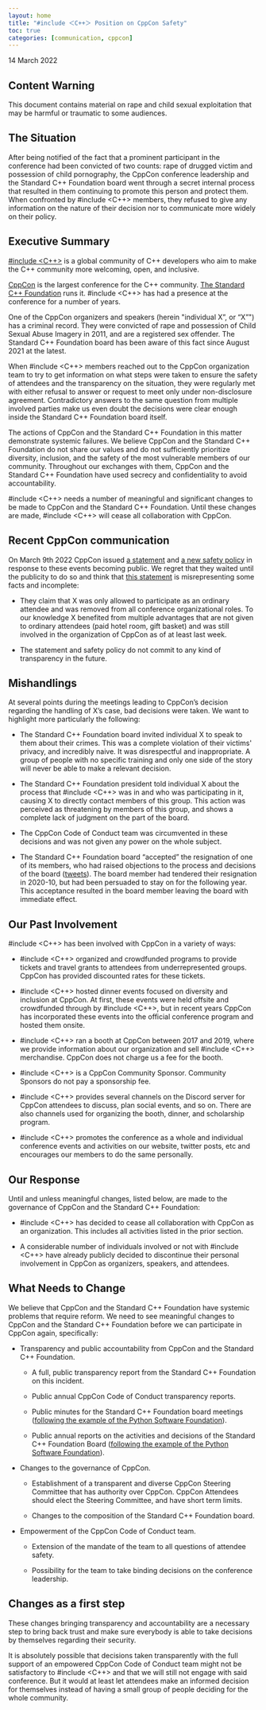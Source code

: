 ```yaml
---
layout: home
title: "#include ＜C++＞ Position on CppCon Safety"
toc: true
categories: [communication, cppcon]
---
```


14 March 2022

## Content Warning

This document contains material on rape and child sexual exploitation that may be harmful or traumatic to some
audiences.

## The Situation

After being notified of the fact that a prominent participant in the conference had been convicted of two counts: rape of drugged victim and possession of child pornography, the CppCon conference leadership and the Standard C++ Foundation board went through a secret internal process that resulted in them continuing to promote this person and protect them. When confronted by #include <C++> members, they refused to give any information on the nature of their decision nor to communicate more widely on their policy.


## Executive Summary

[#include <C++>](https://includecpp.org/) is a global community of C++ developers who aim to make the C++ community more
welcoming, open, and inclusive.

[CppCon](https://cppcon.org) is the largest conference for the C++
community. [The Standard C++ Foundation](https://isocpp.org) runs it. #include <C++> has had a presence at the
conference for a number of years.

One of the CppCon organizers and speakers (herein "individual X”, or “X”") has a criminal record. They were convicted of
rape and possession of Child Sexual Abuse Imagery in 2011, and are a registered sex offender. The Standard C++ Foundation board has been aware of this fact since August 2021 at the latest.

When #include <C++> members reached out to the CppCon organization team to try to get information on what steps were taken to ensure the safety of attendees and the transparency on the situation, they were regularly met with either refusal to answer or request to meet only under non-disclosure agreement. Contradictory answers to the same question from multiple involved parties make us even doubt the decisions were clear enough inside the Standard C++ Foundation board itself.

The actions of CppCon and the Standard C++ Foundation in this matter demonstrate systemic failures. We believe CppCon and the Standard C++ Foundation do not share our values and do not sufficiently prioritize diversity, inclusion, and the safety of the most
vulnerable members of our community. Throughout our exchanges with them, CppCon and the Standard C++ Foundation have used secrecy and
confidentiality to avoid accountability.

\#include <C++> needs a number of meaningful and significant changes to be made to CppCon and the Standard C++ Foundation. Until these changes are made, #include <C++> will cease all collaboration with CppCon.


## Recent CppCon communication

On March 9th 2022 CppCon issued [a statement](https://cppcon.org/announcing-cppcon-safety-policy/) and [a new safety policy](https://cppcon.org/safetypolicy/) in response to these events becoming public. We regret that they waited until the publicity to do so and think that [this statement](https://cppcon.org/announcing-cppcon-safety-policy/) is misrepresenting some facts and incomplete:

* They claim that X was only allowed to participate as an ordinary attendee and was removed from all conference organizational roles. To our knowledge X benefited from multiple advantages that are not given to ordinary attendees (paid hotel room, gift basket) and was still involved in the organization of CppCon as of at least last week.

* The statement and safety policy do not commit to any kind of transparency in the future.


## Mishandlings

At several points during the meetings leading to CppCon’s decision regarding the handling of X’s case, bad decisions were taken. We want to highlight more particularly the following:

* The Standard C++ Foundation board invited individual X to speak to them about their crimes. This was a complete violation of
  their victims' privacy, and incredibly naive. It was disrespectful and inappropriate. A group of people with no specific training and only one side of the story will never be able to make a relevant decision.

* The Standard C++ Foundation president told individual X about the process that #include <C++> was in and who was participating
  in it, causing X to directly contact members of this group. This action was perceived as threatening by members of
  this group, and shows a complete lack of judgment on the part of the board.

* The CppCon Code of Conduct team was circumvented in these decisions and was not given any power on the whole subject.

* The Standard C++ Foundation board “accepted” the resignation of one of its members, who had raised objections to the process and decisions of the board ([tweets](https://twitter.com/chandlerc1024/status/1502521340787527680?s=20&t=lptLBqm_3XnOrtxietEHjQ)). The board member had tendered their resignation in 2020-10, but had been persuaded to stay on for the following year. This acceptance resulted in the board member leaving the board with immediate effect.

## Our Past Involvement

\#include <C++> has been involved with CppCon in a variety of ways:

* \#include <C++> organized and crowdfunded programs to provide tickets and travel grants to attendees from underrepresented groups. CppCon has provided discounted rates for these tickets.

* \#include <C++> hosted dinner events focused on diversity and inclusion at CppCon. At first, these events were held offsite and crowdfunded through by #include <C++>, but in recent years CppCon has incorporated these events into the official conference program and hosted them onsite.

* \#include <C++> ran a booth at CppCon between 2017 and 2019, where we provide information about our organization and sell #include <C++> merchandise. CppCon does not charge us a fee for the booth.

* \#include <C++> is a CppCon Community Sponsor. Community Sponsors do not pay a sponsorship fee.

* \#include <C++> provides several channels on the Discord server for CppCon attendees to discuss, plan social events, and so on. There are also channels used for organizing the booth, dinner, and scholarship program.

* \#include <C++> promotes the conference as a whole and individual conference events and activities on our website, twitter posts, etc and encourages our members to do the same personally.

## Our Response

Until and unless meaningful changes, listed below, are made to the governance of CppCon and the Standard C++ Foundation:

* \#include <C++> has decided to cease all collaboration with CppCon as an organization. This includes all activities listed in the prior section.

* A considerable number of individuals involved or not with #include <C++> have already publicly decided to discontinue their personal involvement in CppCon as organizers, speakers, and attendees.

## What Needs to Change

We believe that CppCon and the Standard C++ Foundation have systemic problems that require reform. We need to see meaningful changes to CppCon and the Standard C++ Foundation before we can participate in CppCon again, specifically:

* Transparency and public accountability from CppCon and the Standard C++ Foundation.

  * A full, public transparency report from the Standard C++ Foundation on this incident.

  * Public annual CppCon Code of Conduct transparency reports.

  * Public minutes for the Standard C++ Foundation board meetings ([following the example of the Python Software Foundation](https://www.python.org/psf/records/board/minutes/)).

  * Public annual reports on the activities and decisions of the Standard C++ Foundation Board ([following the example of the Python Software Foundation](https://www.python.org/psf/annual-report/2021/)).

* Changes to the governance of CppCon.

  * Establishment of a transparent and diverse CppCon Steering Committee that has authority over CppCon. CppCon Attendees should elect the Steering Committee, and have short term limits.

  * Changes to the composition of the Standard C++ Foundation board.

* Empowerment of the CppCon Code of Conduct team.

  * Extension of the mandate of the team to all questions of attendee safety.

  * Possibility for the team to take binding decisions on the conference leadership.


## Changes as a first step

These changes bringing transparency and accountability are a necessary step to bring back trust and make sure everybody is able to take decisions by themselves regarding their security.

It is absolutely possible that decisions taken transparently with the full support of an empowered CppCon Code of Conduct team might not be satisfactory to #include <C++> and that we will still not engage with said conference. But it would at least let attendees make an informed decision for themselves instead of having a small group of people deciding for the whole community.

